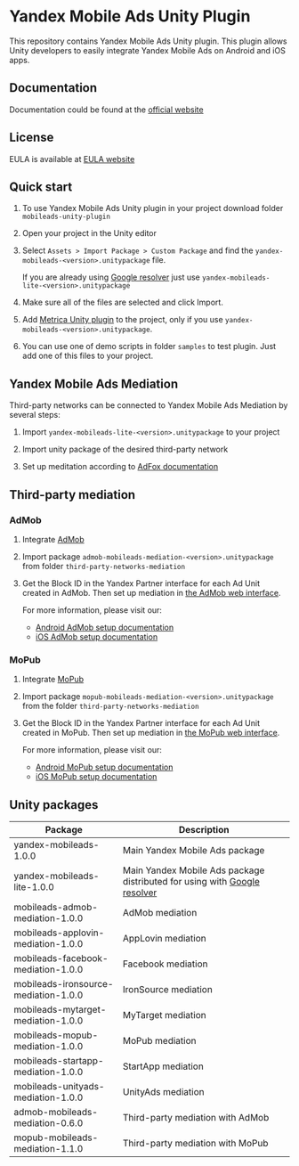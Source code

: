 # Yandex Mobile Ads Unity Plugin

This repository contains Yandex Mobile Ads Unity plugin. This plugin allows Unity developers to easily integrate Yandex Mobile Ads on Android and iOS apps.

## Documentation
Documentation could be found at the [official website][DOCUMENTATION]

## License
EULA is available at [EULA website][LICENSE]

## Quick start

1. To use Yandex Mobile Ads Unity plugin in your project download folder `mobileads-unity-plugin`

2. Open your project in the Unity editor

3. Select `Assets > Import Package > Custom Package` and find the `yandex-mobileads-<version>.unitypackage` file.

   If you are already using [Google resolver] just use `yandex-mobileads-lite-<version>.unitypackage`

4. Make sure all of the files are selected and click Import.

5. Add [Metrica Unity plugin](https://yandex.com/dev/appmetrica/doc/mobile-sdk-dg/concepts/unity-plugin-docpage/) to the project, only if you use `yandex-mobileads-<version>.unitypackage`.

6. You can use one of demo scripts in folder `samples` to test plugin. Just add one of this files to your project.

## Yandex Mobile Ads Mediation

Third-party networks can be connected to Yandex Mobile Ads Mediation by several steps:

1. Import `yandex-mobileads-lite-<version>.unitypackage` to your project

2. Import unity package of the desired third-party network

3. Set up meditation according to [AdFox documentation](https://yandex.com/dev/mobile-ads/doc/plugins/unity/mob-mediation/list-network-docpage/)

## Third-party mediation

### AdMob

1. Integrate [AdMob](https://developers.google.com/admob/unity/start)

2. Import package `admob-mobileads-mediation-<version>.unitypackage` from folder `third-party-networks-mediation`

3. Get the Block ID in the Yandex Partner interface for each Ad Unit created in AdMob. Then set up mediation in [the AdMob web interface](https://apps.admob.com).

   For more information, please visit our:
   * [Android AdMob setup documentation](https://yandex.com/dev/mobile-ads/doc/android/adapters/admob-adapter-docpage/#setting)
   * [iOS AdMob setup documentation](https://yandex.com/dev/mobile-ads/doc/ios/adapters/admob-adapter-docpage/#setting)

### MoPub

1. Integrate [MoPub](https://developers.mopub.com/docs/unity)

2. Import package `mopub-mobileads-mediation-<version>.unitypackage` from the folder `third-party-networks-mediation`

3. Get the Block ID in the Yandex Partner interface for each Ad Unit created in MoPub. Then set up mediation in [the MoPub web interface](https://app.mopub.com).

   For more information, please visit our:
   * [Android MoPub setup documentation](https://yandex.com/dev/mobile-ads/doc/android/adapters/mopub-adapter-docpage/#setting)
   * [iOS MoPub setup documentation](https://yandex.com/dev/mobile-ads/doc/ios/adapters/mopub-adapter-docpage/#setting)

## Unity packages

| Package | Description |
| --- | --- |
| yandex-mobileads-1.0.0 | Main Yandex Mobile Ads package |
| yandex-mobileads-lite-1.0.0 | Main Yandex Mobile Ads package distributed for using with [Google resolver]|
| mobileads-admob-mediation-1.0.0 | AdMob mediation |
| mobileads-applovin-mediation-1.0.0 | AppLovin mediation |
| mobileads-facebook-mediation-1.0.0 | Facebook mediation |
| mobileads-ironsource-mediation-1.0.0 | IronSource mediation |
| mobileads-mytarget-mediation-1.0.0 | MyTarget mediation |
| mobileads-mopub-mediation-1.0.0 | MoPub mediation |
| mobileads-startapp-mediation-1.0.0 | StartApp mediation |
| mobileads-unityads-mediation-1.0.0 | UnityAds mediation |
| admob-mobileads-mediation-0.6.0 | Third-party mediation with AdMob |
| mopub-mobileads-mediation-1.1.0 | Third-party mediation with MoPub |

[Google resolver]: https://github.com/googlesamples/unity-jar-resolver
[DOCUMENTATION]: https://yandex.com/dev/mobile-ads/
[LICENSE]: https://legal.yandex.com/partner_ch/
